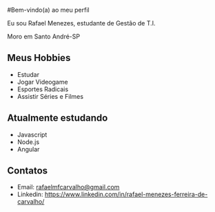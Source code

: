#Bem-vindo(a) ao meu perfil

Eu sou Rafael Menezes, estudante de Gestão de T.I.

Moro em Santo André-SP

## Meus Hobbies

- Estudar
- Jogar Videogame
- Esportes Radicais
- Assistir Séries e Filmes

## Atualmente estudando

- Javascript
- Node.js
- Angular

## Contatos

- Email: rafaelmfcarvalho@gmail.com
- Linkedin: https://www.linkedin.com/in/rafael-menezes-ferreira-de-carvalho/
